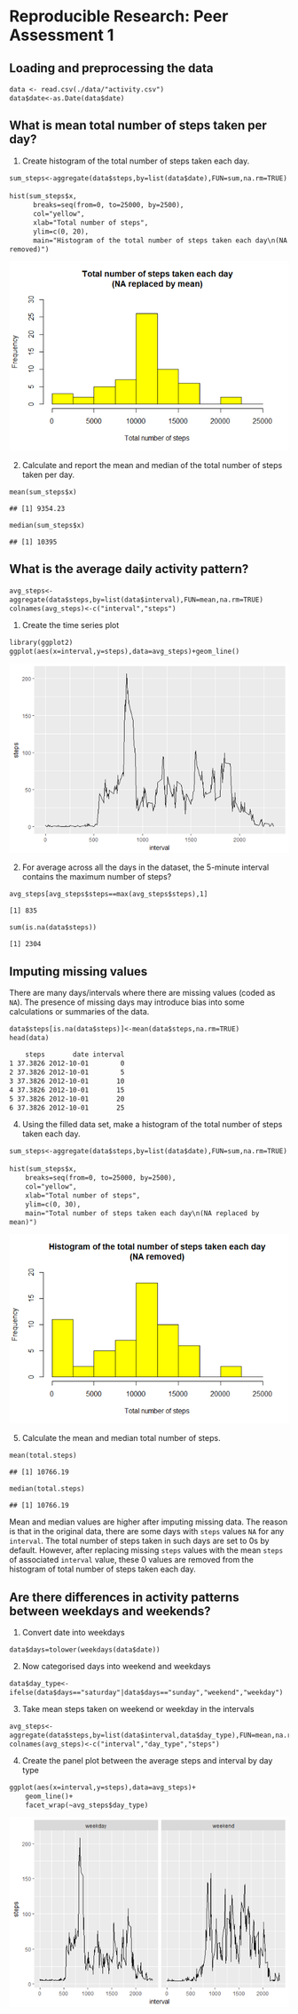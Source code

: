 # Reproducible Research: Peer Assessment 1

## Loading and preprocessing the data

```
data <- read.csv(./data/"activity.csv")
data$date<-as.Date(data$date)
```

## What is mean total number of steps taken per day?
1. Create histogram of the total number of steps taken each day.
```
sum_steps<-aggregate(data$steps,by=list(data$date),FUN=sum,na.rm=TRUE) 

hist(sum_steps$x, 
      breaks=seq(from=0, to=25000, by=2500),
      col="yellow", 
      xlab="Total number of steps", 
      ylim=c(0, 20), 
      main="Histogram of the total number of steps taken each day\n(NA removed)")
```

![plot1](figure/plot1.png) 

2. Calculate and report the mean and median of the total number of steps taken per day.
```
mean(sum_steps$x)
```

```
## [1] 9354.23
```

```
median(sum_steps$x)
```

```
## [1] 10395
```

## What is the average daily activity pattern?

```
avg_steps<-aggregate(data$steps,by=list(data$interval),FUN=mean,na.rm=TRUE)
colnames(avg_steps)<-c("interval","steps")
```
1. Create the time series plot
```
library(ggplot2)
ggplot(aes(x=interval,y=steps),data=avg_steps)+geom_line()
```

![plot2](figure/plot2.png) 

2. For average across all the days in the dataset, the 5-minute interval contains
the maximum number of steps?

```
avg_steps[avg_steps$steps==max(avg_steps$steps),1]
```

```
[1] 835
```
```
sum(is.na(data$steps))
```
```
[1] 2304
```
## Imputing missing values

There are many days/intervals where there are missing values (coded as `NA`). The presence of missing days may introduce bias into some calculations or summaries of the data.


```
data$steps[is.na(data$steps)]<-mean(data$steps,na.rm=TRUE)
head(data)
```

```
    steps       date interval
1 37.3826 2012-10-01        0
2 37.3826 2012-10-01        5
3 37.3826 2012-10-01       10
4 37.3826 2012-10-01       15
5 37.3826 2012-10-01       20
6 37.3826 2012-10-01       25
```

4. Using the filled data set, make a histogram of the total number of steps taken each day.

```
sum_steps<-aggregate(data$steps,by=list(data$date),FUN=sum,na.rm=TRUE) 

hist(sum_steps$x, 
    breaks=seq(from=0, to=25000, by=2500),
    col="yellow", 
    xlab="Total number of steps", 
    ylim=c(0, 30), 
    main="Total number of steps taken each day\n(NA replaced by mean)")
```

![plot3](figure/plot3.png) 

5. Calculate the mean and median total number of steps.
```
mean(total.steps)
```

```
## [1] 10766.19
```

```
median(total.steps)
```

```
## [1] 10766.19
```

Mean and median values are higher after imputing missing data. The reason is
that in the original data, there are some days with `steps` values `NA` for 
any `interval`. The total number of steps taken in such days are set to 0s by
default. However, after replacing missing `steps` values with the mean `steps`
of associated `interval` value, these 0 values are removed from the histogram
of total number of steps taken each day.

## Are there differences in activity patterns between weekdays and weekends?
1. Convert date into weekdays
```
data$days=tolower(weekdays(data$date))
```
2. Now categorised days into weekend and weekdays
```
data$day_type<-ifelse(data$days=="saturday"|data$days=="sunday","weekend","weekday")
```
3. Take mean steps taken on weekend or weekday in the intervals
```
avg_steps<-aggregate(data$steps,by=list(data$interval,data$day_type),FUN=mean,na.rm=TRUE)
colnames(avg_steps)<-c("interval","day_type","steps")
```
4. Create the panel plot between the average steps and interval by day type

```
ggplot(aes(x=interval,y=steps),data=avg_steps)+
    geom_line()+
    facet_wrap(~avg_steps$day_type)
```
![plot4](figure/plot4.png) 